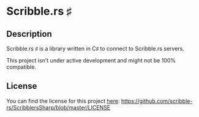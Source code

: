 # Scribble.rs ♯

## Description
Scribble.rs ♯ is a library written in C♯ to connect to Scribble.rs servers.

This project isn't under active development and might not be 100% compatible.

## License
You can find the license for this project [here](https://github.com/scribble-rs/ScribblersSharp/blob/master/LICENSE): https://github.com/scribble-rs/ScribblersSharp/blob/master/LICENSE